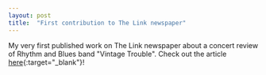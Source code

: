 ```yaml
---
layout: post
title:  "First contribution to The Link newspaper"
---
```


My very first published work on The Link newspaper about a concert review of Rhythm and Blues band "Vintage Trouble".
Check out the article [here](http://thelinknewspaper.ca/blogs/entry/6118){:target="_blank"}!
